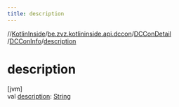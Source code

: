 ```yaml
---
title: description
---
```

//[KotlinInside](../../../../index.html)/[be.zvz.kotlininside.api.dccon](../../index.html)/[DCConDetail](../index.html)
/[DCConInfo](index.html)/[description](description.html)

# description

[jvm]\
val [description](description.html): [String](https://kotlinlang.org/api/latest/jvm/stdlib/kotlin/-string/index.html)




